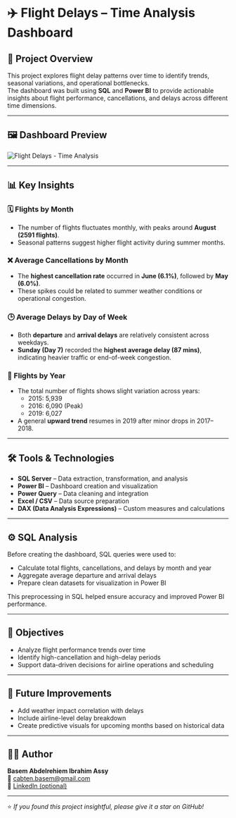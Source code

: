 # ✈️ Flight Delays – Time Analysis Dashboard

## 🧭 Project Overview
This project explores flight delay patterns over time to identify trends, seasonal variations, and operational bottlenecks.  
The dashboard was built using **SQL** and **Power BI** to provide actionable insights about flight performance, cancellations, and delays across different time dimensions.

---

## 🖼️ Dashboard Preview
![Flight Delays - Time Analysis](Flight%20Delays%20-%20Time%20Analysis.png)

---

## 📊 Key Insights

### 🗓️ Flights by Month
- The number of flights fluctuates monthly, with peaks around **August (2591 flights)**.  
- Seasonal patterns suggest higher flight activity during summer months.

### ❌ Average Cancellations by Month
- The **highest cancellation rate** occurred in **June (6.1%)**, followed by **May (6.0%)**.  
- These spikes could be related to summer weather conditions or operational congestion.

### 🕒 Average Delays by Day of Week
- Both **departure** and **arrival delays** are relatively consistent across weekdays.  
- **Sunday (Day 7)** recorded the **highest average delay (87 mins)**, indicating heavier traffic or end-of-week congestion.

### 📅 Flights by Year
- The total number of flights shows slight variation across years:
  - 2015: 5,939  
  - 2016: 6,090 (Peak)  
  - 2019: 6,027  
- A general **upward trend** resumes in 2019 after minor drops in 2017–2018.

---

## 🛠️ Tools & Technologies
- **SQL Server** – Data extraction, transformation, and analysis  
- **Power BI** – Dashboard creation and visualization  
- **Power Query** – Data cleaning and integration  
- **Excel / CSV** – Data source preparation  
- **DAX (Data Analysis Expressions)** – Custom measures and calculations  

---

## ⚙️ SQL Analysis
Before creating the dashboard, SQL queries were used to:
- Calculate total flights, cancellations, and delays by month and year  
- Aggregate average departure and arrival delays  
- Prepare clean datasets for visualization in Power BI  

This preprocessing in SQL helped ensure accuracy and improved Power BI performance.

---

## 🎯 Objectives
- Analyze flight performance trends over time  
- Identify high-cancellation and high-delay periods  
- Support data-driven decisions for airline operations and scheduling  

---

## 🚀 Future Improvements
- Add weather impact correlation with delays  
- Include airline-level delay breakdown  
- Create predictive visuals for upcoming months based on historical data  

---

## 👨‍💻 Author
**Basem Abdelrehiem Ibrahim Assy**  
📧 [cabten.basem@gmail.com](mailto:cabten.basem@gmail.com)  
💼 [LinkedIn (optional)](https://linkedin.com)  

---

⭐ *If you found this project insightful, please give it a star on GitHub!*
